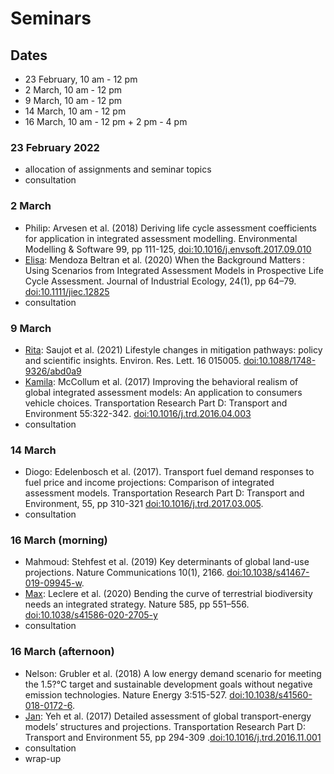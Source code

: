 Seminars
========

Dates
-----
- 23 February, 10 am - 12 pm
- 2 March, 10 am - 12 pm
- 9 March, 10 am - 12 pm
- 14 March, 10 am - 12 pm
- 16 March, 10 am - 12 pm + 2 pm - 4 pm

### 23 February 2022
- allocation of assignments and seminar topics
- consultation

### 2 March
- Philip: Arvesen et al. (2018) Deriving life cycle assessment coefficients for application in integrated assessment modelling. Environmental Modelling & Software 99, pp 111-125, [doi:10.1016/j.envsoft.2017.09.010](https://doi.org/10.1016/j.envsoft.2017.09.010)
- [Elisa](Seminar_Elisa.pdf): Mendoza Beltran et al. (2020) When the Background Matters : Using Scenarios from Integrated Assessment Models in Prospective Life Cycle Assessment. Journal of Industrial Ecology, 24(1), pp 64–79. [doi:10.1111/jiec.12825](https://doi.org/10.1111/jiec.12825)
- consultation

### 9 March
- [Rita](Presentation_Lifestyle_changes_Rita.pdf): Saujot et al. (2021) Lifestyle changes in mitigation pathways: policy and scientific insights. Environ. Res. Lett. 16 015005. [doi:10.1088/1748-9326/abd0a9](https://doi.org/10.1088/1748-9326/abd0a9)
- [Kamila](behavioral%20realism%20in%20IAMs.pdf): McCollum et al. (2017) Improving the behavioral realism of global integrated assessment models: An application to consumers vehicle choices. Transportation Research Part D: Transport and Environment 55:322-342. [doi:10.1016/j.trd.2016.04.003](https://doi.org/10.1016/j.trd.2016.04.003)
- consultation

### 14 March
- Diogo: Edelenbosch et al. (2017). Transport fuel demand responses to fuel price and income projections: Comparison of integrated assessment models. Transportation Research Part D: Transport and Environment, 55, pp 310-321 [doi:10.1016/j.trd.2017.03.005](https://doi.org/10.1016/j.trd.2017.03.005).
- consultation

### 16 March (morning)
- Mahmoud: Stehfest et al. (2019) Key determinants of global land-use projections. Nature Communications 10(1), 2166. [doi:10.1038/s41467-019-09945-w](https://doi.org/10.1038/s41467-019-09945-w).
- [Max](20220225_Max_seminar_biodiv.pptx): Leclere et al. (2020) Bending the curve of terrestrial biodiversity needs an integrated strategy. Nature 585, pp 551–556. [doi:10.1038/s41586-020-2705-y](https://doi.org/10.1038/s41586-020-2705-y)
- consultation

### 16 March (afternoon)
- Nelson: Grubler et al. (2018) A low energy demand scenario for meeting the 1.5?°C target and sustainable development goals without negative emission technologies. Nature Energy 3:515-527. [doi:10.1038/s41560-018-0172-6](https://doi.org/10.1038/s41560-018-0172-6).
- [Jan](Jan_Klenner_Yeh_et_al_Global_transport_energy_models.pdf): Yeh et al. (2017) Detailed assessment of global transport-energy models’ structures and projections. Transportation Research Part D: Transport and Environment 55, pp 294-309 .[doi:10.1016/j.trd.2016.11.001](https://doi.org/10.1016/j.trd.2016.11.001)
- consultation
- wrap-up
